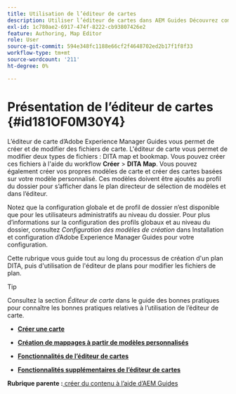 ```yaml
---
title: Utilisation de l’éditeur de cartes
description: Utiliser l’éditeur de cartes dans AEM Guides Découvrez comment créer et modifier un fichier de carte dans l’éditeur de cartes d’AEM.
exl-id: 1c780ae2-6917-474f-8222-cb93807426e2
feature: Authoring, Map Editor
role: User
source-git-commit: 594e348fc1188e66cf2f4648702ed2b17f1f8f33
workflow-type: tm+mt
source-wordcount: '211'
ht-degree: 0%

---
```


# Présentation de l’éditeur de cartes {#id181OF0M30Y4}

L’éditeur de carte d’Adobe Experience Manager Guides vous permet de créer et de modifier des fichiers de carte. L&#39;éditeur de carte vous permet de modifier deux types de fichiers : DITA map et bookmap. Vous pouvez créer ces fichiers à l&#39;aide du workflow **Créer** \> **DITA Map**. Vous pouvez également créer vos propres modèles de carte et créer des cartes basées sur votre modèle personnalisé. Ces modèles doivent être ajoutés au profil du dossier pour s’afficher dans le plan directeur de sélection de modèles et dans l’éditeur.

Notez que la configuration globale et de profil de dossier n’est disponible que pour les utilisateurs administratifs au niveau du dossier. Pour plus d’informations sur la configuration des profils globaux et au niveau du dossier, consultez *Configuration des modèles de création* dans Installation et configuration d’Adobe Experience Manager Guides pour votre configuration.

<!------------------------------------

The Map Editor comes in two modes — the Basic Map Editor and the Advanced Map Editor. The Basic Map Editor is available only through configuration. If your administrator has enabled it, then only the Basic Map Editor will be available for use. By default, all new maps are opened for editing in the Advanced Map Editor. The Advanced Map Editor is available within the Editor itself, which is used for editing DITA topic files.

-------->

Cette rubrique vous guide tout au long du processus de création d&#39;un plan DITA, puis d&#39;utilisation de l&#39;éditeur de plans pour modifier les fichiers de plan.

>[!TIP]
>
> Consultez la section *Éditeur de carte* dans le guide des bonnes pratiques pour connaître les bonnes pratiques relatives à l’utilisation de l’éditeur de carte.

- **[Créer une carte](map-editor-create-map.md)**

- **[Création de mappages à partir de modèles personnalisés](create-maps-customized-templates.md)**

- **[Fonctionnalités de l’éditeur de cartes](map-editor-advanced-map-editor.md)**

- **[Fonctionnalités supplémentaires de l’éditeur de cartes](map-editor-other-features.md)**


**Rubrique parente :**[ créer du contenu à l’aide d’AEM Guides](authoring-content-xml-doc.md)
